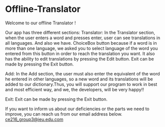 # Offline-Translator
Welcome to our offline Translator !


Our app has three different sections:
Translator:
In the Translator section, when the user enters a word and presses enter, user can see translations in all languages. And also we have. ChoiceBox button because if a word is in more than one language, we asked you to select language of the word you entered from this button in order to reach the translation you want. It also has the ability to edit translations by pressing the Edit button. Exit can be made by pressing the Exit button.

Add:
In the Add section, the user must also enter the equivalent of the word he entered in other languages, so a new word and its translations will be added to our dictionary.Thus, you will support our program to work in best and most efficient way, and we, the developers, will be very happy!!

Exit:
Exit can be made by pressing the Exit button.

If you want to inform us about our deficiencies or the parts we need to improve, you can reach us from our email address below.
ce216_group3@ieu.edu.com

